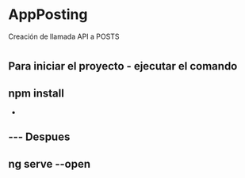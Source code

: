 # AppPosting
Creación de llamada API a POSTS
#
Para iniciar el proyecto - ejecutar el comando
-
## npm install 
-
--- Despues
-
## ng serve --open
